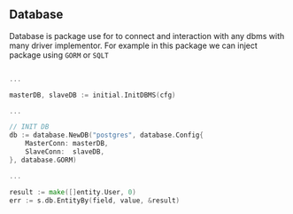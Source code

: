 ## Database

Database is package use for to connect and interaction with any dbms with many driver implementor.
For example in this package we can inject package using `GORM` or `SQLT`

```go

...

masterDB, slaveDB := initial.InitDBMS(cfg)

...

// INIT DB
db := database.NewDB("postgres", database.Config{
    MasterConn: masterDB,
	SlaveConn:  slaveDB,
}, database.GORM)

...

result := make([]entity.User, 0)
err := s.db.EntityBy(field, value, &result)

```